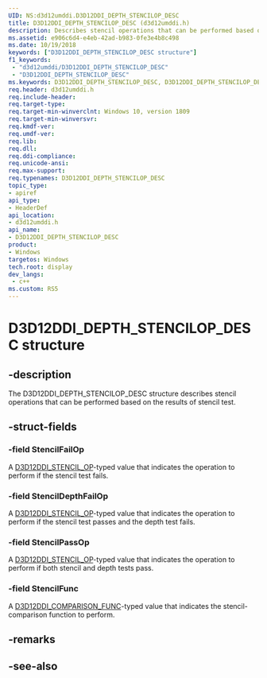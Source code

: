 ```yaml
---
UID: NS:d3d12umddi.D3D12DDI_DEPTH_STENCILOP_DESC
title: D3D12DDI_DEPTH_STENCILOP_DESC (d3d12umddi.h)
description: Describes stencil operations that can be performed based on the results of stencil test.
ms.assetid: e906c6d4-e4eb-42ad-b983-0fe3e4b8c498
ms.date: 10/19/2018
keywords: ["D3D12DDI_DEPTH_STENCILOP_DESC structure"]
f1_keywords:
 - "d3d12umddi/D3D12DDI_DEPTH_STENCILOP_DESC"
 - "D3D12DDI_DEPTH_STENCILOP_DESC"
ms.keywords: D3D12DDI_DEPTH_STENCILOP_DESC, D3D12DDI_DEPTH_STENCILOP_DESC, 
req.header: d3d12umddi.h
req.include-header:
req.target-type:
req.target-min-winverclnt: Windows 10, version 1809
req.target-min-winversvr:
req.kmdf-ver:
req.umdf-ver:
req.lib:
req.dll:
req.ddi-compliance:
req.unicode-ansi:
req.max-support:
req.typenames: D3D12DDI_DEPTH_STENCILOP_DESC
topic_type: 
- apiref
api_type: 
- HeaderDef
api_location: 
- d3d12umddi.h
api_name: 
- D3D12DDI_DEPTH_STENCILOP_DESC
product:
- Windows
targetos: Windows
tech.root: display
dev_langs:
 - c++
ms.custom: RS5
---
```


# D3D12DDI_DEPTH_STENCILOP_DESC structure

## -description

The D3D12DDI_DEPTH_STENCILOP_DESC structure describes stencil operations that can be performed based on the results of stencil test.

## -struct-fields

### -field StencilFailOp

A [D3D12DDI_STENCIL_OP](ne-d3d12umddi-d3d12ddi_stencil_op.md)-typed value that indicates the operation to perform if the stencil test fails.

### -field StencilDepthFailOp

A [D3D12DDI_STENCIL_OP](ne-d3d12umddi-d3d12ddi_stencil_op.md)-typed value that indicates the operation to perform if the stencil test passes and the depth test fails.

### -field StencilPassOp

A [D3D12DDI_STENCIL_OP](ne-d3d12umddi-d3d12ddi_stencil_op.md)-typed value that indicates the operation to perform if both stencil and depth tests pass.

### -field StencilFunc
 
A [D3D12DDI_COMPARISON_FUNC](ne-d3d12umddi-d3d12ddi_comparison_func.md)-typed value that indicates the stencil-comparison function to perform.

## -remarks

## -see-also
